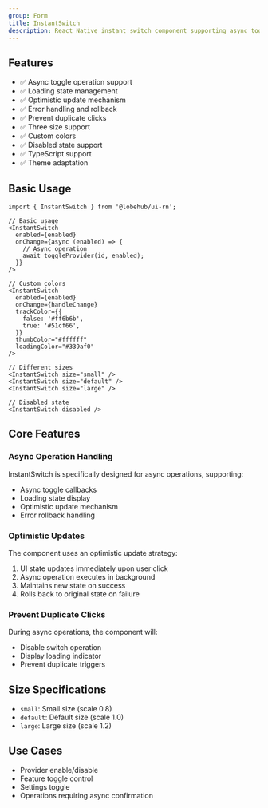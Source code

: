 ```yaml
---
group: Form
title: InstantSwitch
description: React Native instant switch component supporting async toggle operations, inspired by web InstantSwitch implementation.
---
```


## Features

- ✅ Async toggle operation support
- ✅ Loading state management
- ✅ Optimistic update mechanism
- ✅ Error handling and rollback
- ✅ Prevent duplicate clicks
- ✅ Three size support
- ✅ Custom colors
- ✅ Disabled state support
- ✅ TypeScript support
- ✅ Theme adaptation

## Basic Usage

```tsx
import { InstantSwitch } from '@lobehub/ui-rn';

// Basic usage
<InstantSwitch
  enabled={enabled}
  onChange={async (enabled) => {
    // Async operation
    await toggleProvider(id, enabled);
  }}
/>

// Custom colors
<InstantSwitch
  enabled={enabled}
  onChange={handleChange}
  trackColor={{
    false: '#ff6b6b',
    true: '#51cf66',
  }}
  thumbColor="#ffffff"
  loadingColor="#339af0"
/>

// Different sizes
<InstantSwitch size="small" />
<InstantSwitch size="default" />
<InstantSwitch size="large" />

// Disabled state
<InstantSwitch disabled />
```

## Core Features

### Async Operation Handling

InstantSwitch is specifically designed for async operations, supporting:

- Async toggle callbacks
- Loading state display
- Optimistic update mechanism
- Error rollback handling

### Optimistic Updates

The component uses an optimistic update strategy:

1. UI state updates immediately upon user click
2. Async operation executes in background
3. Maintains new state on success
4. Rolls back to original state on failure

### Prevent Duplicate Clicks

During async operations, the component will:

- Disable switch operation
- Display loading indicator
- Prevent duplicate triggers

## Size Specifications

- `small`: Small size (scale 0.8)
- `default`: Default size (scale 1.0)
- `large`: Large size (scale 1.2)

## Use Cases

- Provider enable/disable
- Feature toggle control
- Settings toggle
- Operations requiring async confirmation
